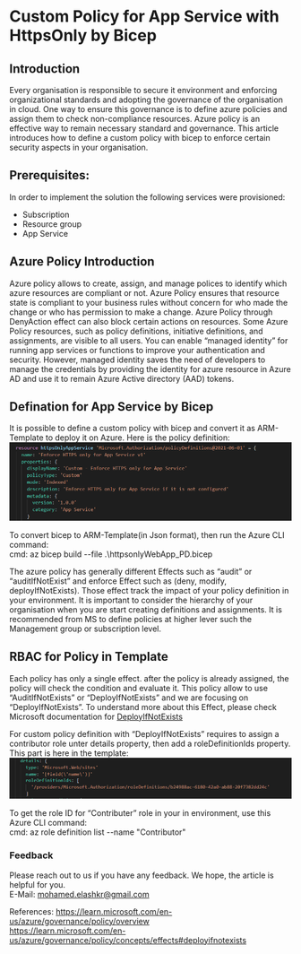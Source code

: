 # Custom Policy for App Service with HttpsOnly by Bicep

## Introduction
Every organisation is responsible to secure it environment and enforcing organizational standards and adopting the governance of the organisation in cloud. One way to ensure this governance is to define azure policies and assign them to check non-compliance resources. Azure policy is an effective way to remain necessary standard and governance. 
This article introduces how to define a custom policy with bicep to enforce certain security aspects in your organisation.

## Prerequisites:  
In order to implement the solution the following services were provisioned:  
 - Subscription 
 - Resource group
 - App Service

## Azure Policy Introduction
Azure policy allows to create, assign, and manage polices to identify which azure resources are compliant or not. Azure Policy ensures that resource state is compliant to your business rules without concern for who made the change or who has permission to make a change. Azure Policy through DenyAction effect can also block certain actions on resources. Some Azure Policy resources, such as policy definitions, initiative definitions, and assignments, are visible to all users.
You can enable “managed identity” for running app services or functions to improve your authentication and security. However, managed identity saves the need of developers to manage the credentials by providing the identity for azure resource in Azure AD and use it to remain Azure Active directory (AAD) tokens.

## Defination for App Service by Bicep
It is possible to define a custom policy with bicep and convert it as ARM-Template to deploy it on Azure.
Here is the policy definition:  
![alt text](https://github.com/melashkr/technical-articles/blob/main/bicep/custom-policy-appService-httpsOnly/images/policy-defintion.PNG?row=true "Azure Policy Defintion")

To convert bicep to ARM-Template(in Json format), then run the Azure CLI command:  
cmd: az bicep build --file .\httpsonlyWebApp_PD.bicep  

The azure policy has generally different Effects such as “audit” or “auditIfNotExist” and enforce Effect such as (deny, modify, deployIfNotExists). Those effect track the impact of your policy definition in your environment. 
It is important to consider the hierarchy of your organisation when you are start creating definitions and assignments. It is recommended from MS to define policies at higher lever such the Management group or subscription level.


## RBAC for Policy in Template
Each policy has only a single effect. after the policy is already assigned, the policy will check the condition and evaluate it. This policy allow to use “AuditIfNotExists” or “DeployIfNotExists” and we are focusing on “DeployIfNotExists”. To understand more about this Effect, please check Microsoft documentation for [DeployIfNotExists](https://learn.microsoft.com/en-us/azure/governance/policy/concepts/effects#deployifnotexists)

For custom policy definition with “DeployIfNotExists” requires to assign a contributor role  unter details property, then add a roleDefinitionIds property.
This part is here in the template:
![alt text](https://github.com/melashkr/technical-articles/blob/main/bicep/custom-policy-appService-httpsOnly/images/role-defintion.PNG?row=true "Role Defintion")

To get the role ID for “Contributer” role in your in environment, use this Azure CLI command:  
cmd: az role definition list --name "Contributor"



### Feedback  
Please reach out to us if you have any feedback. We hope, the article is helpful for you.  
E-Mail: mohamed.elashkr@gmail.com

References:
https://learn.microsoft.com/en-us/azure/governance/policy/overview  
https://learn.microsoft.com/en-us/azure/governance/policy/concepts/effects#deployifnotexists
